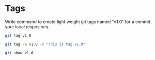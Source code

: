# Tags

Write command to create light weight git tags named "v1.0" for a commit your local respository.

```bash
git tag v1.0
```

```bash
git tag -a v1.0 -m "This is tag v1.0"
```

```bash
git show v1.0
```
